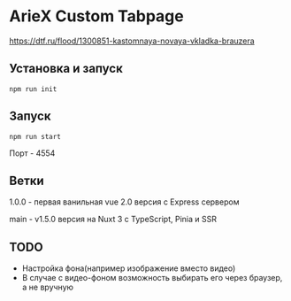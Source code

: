 # ArieX Custom Tabpage

https://dtf.ru/flood/1300851-kastomnaya-novaya-vkladka-brauzera

## Установка и запуск

```
npm run init
```

## Запуск

```
npm run start
```

Порт - 4554

## Ветки

1.0.0 - первая ванильная vue 2.0 версия с Express сервером

main - v1.5.0 версия на Nuxt 3 с TypeScript, Pinia и SSR

## TODO

- Настройка фона(например изображение вместо видео)
- В случае с видео-фоном возможность выбирать его через браузер, а не вручную
